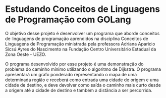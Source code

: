 # Estudando Conceitos de Linguagens de Programação com GOLang

O objetivo desse projeto é desenvolver um programa que aborde conceitos de linguagens de programação aprendidos na disciplina Conceitos de Linguagens de Programação ministrada pela professora Adriana Aparicio Sicsú Ayres do Nascimento na Fundação Centro Universitário Estadual da Zona Oeste - UEZO.

O programa desenvolvido por esse projeto é uma demonstração do problema do caminho mínimo utilizando o algoritmo de Dijkstra. O programa apresentará um grafo ponderado representando o mapa de uma determinada região e receberá como entrada uma cidade de origem e uma cidade de destino, e deve devolver como saída o caminho mais curto desde a origem até a cidade de destino e também a distância a ser percorrida.